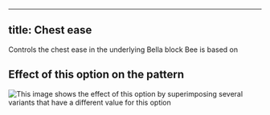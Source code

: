 ***

## title: Chest ease

Controls the chest ease in the underlying Bella block Bee is based on

## Effect of this option on the pattern

![This image shows the effect of this option by superimposing several variants that have a different value for this option](bee\_chestease\_sample.svg "Effect of this option on the pattern")
